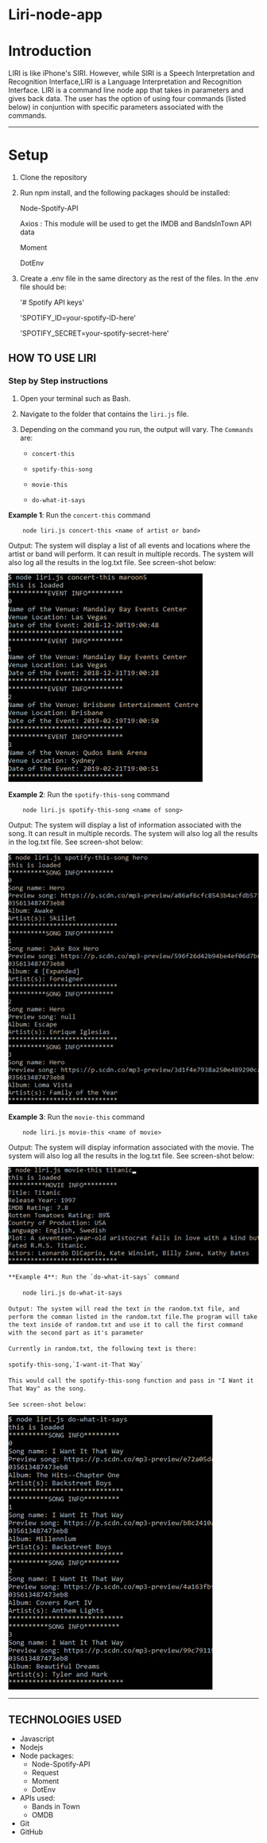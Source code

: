 # Liri-node-app

# Introduction

LIRI is like iPhone's SIRI. However, while SIRI is a Speech Interpretation and Recognition Interface,LIRI is a Language Interpretation and Recognition Interface. LIRI is a command line node app that takes in parameters and gives back data. The user has the option of using four commands (listed below) in conjuntion with specific parameters associated with the commands.

---

# Setup

1. Clone the repository

2. Run npm install, and the following packages should be installed:

   Node-Spotify-API

   Axios : This module will be used to get the IMDB and BandsInTown API data

   Moment

   DotEnv

3. Create a .env file in the same directory as the rest of the files. In the .env file should be:

   '# Spotify API keys'


    'SPOTIFY_ID=your-spotify-ID-here'

    'SPOTIFY_SECRET=your-spotify-secret-here'

## HOW TO USE LIRI



### **Step by Step instructions**

1.  Open your terminal such as Bash.
2.  Navigate to the folder that contains the `liri.js` file.
3.  Depending on the command you run, the output will vary.
    The `Commands` are:

    - `concert-this`

    - `spotify-this-song`

    - `movie-this`

    - `do-what-it-says`

**Example 1**: Run the `concert-this` command

        node liri.js concert-this <name of artist or band>

Output: The system will display a list of all events and locations where the artist or band will perform. It can result in multiple records. The system will also log all the results in the log.txt file. See screen-shot below:

![Results](/screenshots/concert_this_results.PNG)

**Example 2**: Run the `spotify-this-song` command

        node liri.js spotify-this-song <name of song>

Output: The system will display a list of information associated with the song. It can result in multiple records. The system will also log all the results in the log.txt file. See screen-shot below:

![Results](/screenshots/spotify_this_results.PNG)

**Example 3**: Run the `movie-this` command

        node liri.js movie-this <name of movie>

Output: The system will display information associated with the movie. The system will also log all the results in the log.txt file. See screen-shot below:

![Results](/screenshots/movie_this_results.PNG)

    **Example 4**: Run the `do-what-it-says` command

        node liri.js do-what-it-says

    Output: The system will read the text in the random.txt file, and perform the comman listed in the random.txt file.The program will take the text inside of random.txt and use it to call the first command with the second part as it's parameter

    Currently in random.txt, the following text is there:

    spotify-this-song,`I-want-it-That Way`

    This would call the spotify-this-song function and pass in "I Want it That Way" as the song.

    See screen-shot below:

![Results](/screenshots/dothis_this_results.PNG)

---

## TECHNOLOGIES USED

- Javascript
- Nodejs
- Node packages:
  - Node-Spotify-API
  - Request
  - Moment
  - DotEnv
- APIs used:
  - Bands in Town
  - OMDB
- Git
- GitHub
